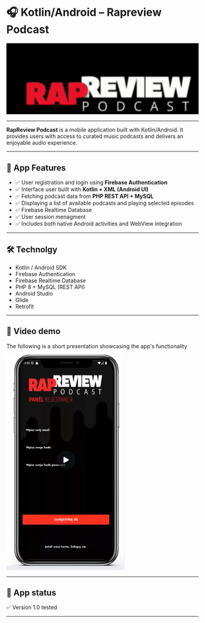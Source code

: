 # 🎧 Kotlin/Android – Rapreview Podcast

![Logo](src/logo.png)

---

**RapReview Podcast** is a mobile application built with Kotlin/Android.
It provides users with access to curated music podcasts and delivers an enjoyable audio experience.

---

## 📱 App Features

- ✅ User registration and login using **Firebase Authentication**
- ✅ Interface user built with **Kotlin + XML (Android UI)**
- ✅ Fetching podcast data from **PHP REST API + MySQL**
- ✅ Displaying a list of available podcasts and playing selected episodes
- ✅ Firebase Realtime Database
- ✅ User session menagment
- ✅ Includes both native Android activities and WebView integration

---

## 🛠 Technolgy

- Kotlin / Android SDK  
- Firebase Authentication  
- Firebase Realtime Database
- PHP 8 + MySQL (REST API)  
- Android Studio  
- Glide
- Retrofit

---

## 🎥 Video demo

The following is a short presentation showcasing the app's functionality


[![Show Video](src/ss.png)](https://youtube.com/shorts/elSBGc3e78A?feature=share)


---

## 🧪 App status

✅ Version 1.0 tested  

---


